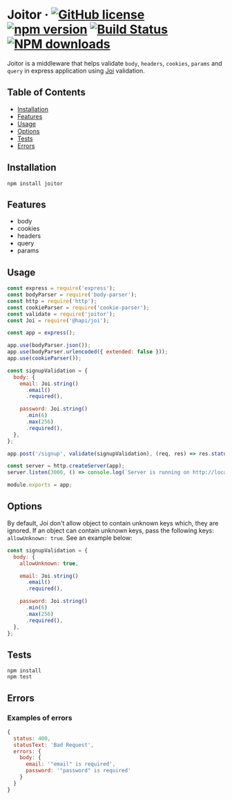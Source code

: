 # Joitor &middot; [![GitHub license](https://img.shields.io/badge/license-MIT-blue.svg)](https://github.com/fedoryakubovich/joitor/blob/master/LICENSE) [![npm version](https://img.shields.io/npm/v/joitor.svg?style=flat)](https://www.npmjs.com/package/joitor) [![Build Status](https://img.shields.io/travis/com/fedoryakubovich/joitor/master.svg?style=flat)](https://travis-ci.com/fedoryakubovich/joitor) [![NPM downloads](https://img.shields.io/npm/dm/joitor.svg?style=flat)](https://npmcharts.com/compare/joitor?minimal=true)

Joitor is a middleware that helps validate `body`, `headers`, `cookies`, `params` and `query` in express application using [Joi](https://hapi.dev/family/joi/?v=16.1.7) validation.

## Table of Contents

- [Installation](#installation)
- [Features](#features)
- [Usage](#usage)
- [Options](#options)
- [Tests](#tests)
- [Errors](#errors)

## Installation

`npm install joitor`

## Features

- body
- cookies
- headers
- query
- params

## Usage

```js
const express = require('express');
const bodyParser = require('body-parser');
const http = require('http');
const cookieParser = require('cookie-parser');
const validate = require('joitor');
const Joi = require('@hapi/joi');

const app = express();

app.use(bodyParser.json());
app.use(bodyParser.urlencoded({ extended: false }));
app.use(cookieParser());

const signupValidation = {
  body: {
    email: Joi.string()
      .email()
      .required(),

    password: Joi.string()
      .min(6)
      .max(256)
      .required(),
  },
};

app.post('/signup', validate(signupValidation), (req, res) => res.status(200).send());

const server = http.createServer(app);
server.listen(3000, () => console.log(`Server is running on http://localhost:3000`));

module.exports = app;
```

## Options

By default, Joi don't allow object to contain unknown keys which, they are ignored.
If an object can contain unknown keys, pass the following keys: `allowUnknown: true`. See an example below:

```js
const signupValidation = {
  body: {
    allowUnknown: true,

    email: Joi.string()
      .email()
      .required(),

    password: Joi.string()
      .min(6)
      .max(256)
      .required(),
  },
};
```

## Tests

```
npm install
npm test
```

## Errors

### Examples of errors

```js
{
  status: 400,
  statusText: 'Bad Request',
  errors: {
    body: {
      email: '"email" is required',
      password: '"password" is required'
    }
  }
}
```
